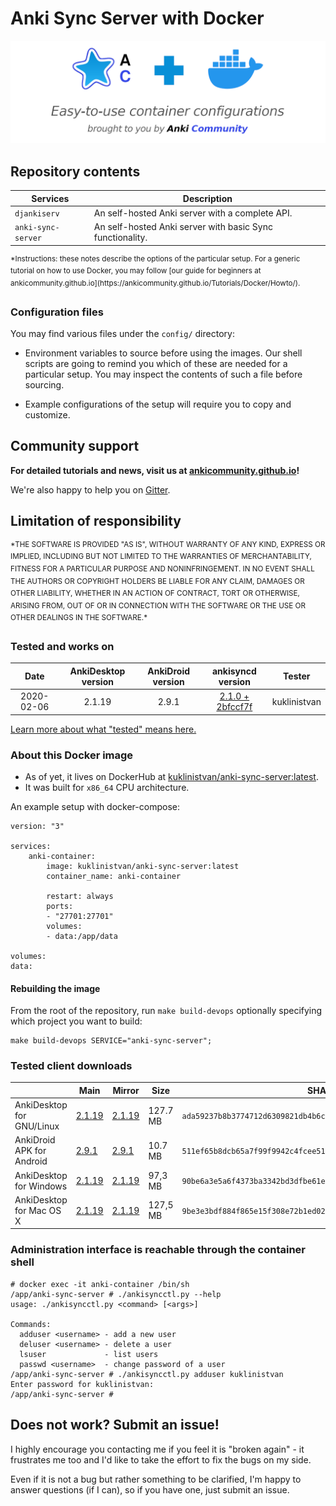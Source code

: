 # Anki Sync Server with Docker

<img title="" src="ac_header.png" alt="Easy-to-use container configurations brought to you by Anki Community" width="898" data-align="center">

## Repository contents

| Services           | Description |
|--------------------|-------------|
| `djankiserv`       | An self-hosted Anki server with a complete API. |
| `anki-sync-server` | An self-hosted Anki server with basic Sync functionality. |

<p><sup>*Instructions: these notes describe the options of the particular setup. For a generic tutorial on how to use Docker, you may follow [our guide for beginners at ankicommunity.github.io](https://ankicommunity.github.io/Tutorials/Docker/Howto/).</sup></p>

### Configuration files

You may find various files under the `config/` directory:

* Environment variables to source before using the images. Our shell scripts are going to remind you which of these are needed for a particular setup. You may inspect the contents of such a file before sourcing.

* Example configurations of the setup will require you to copy and customize.

## Community support

**For detailed tutorials and news, visit us at [ankicommunity.github.io](https://ankicommunity.github.io/)!**

We're also happy to help you on [Gitter](https://gitter.im/ankicommunity/community).

## Limitation of responsibility

<p><sup>*THE SOFTWARE IS PROVIDED "AS IS", WITHOUT WARRANTY OF ANY KIND, EXPRESS OR IMPLIED, INCLUDING BUT NOT LIMITED TO THE WARRANTIES OF MERCHANTABILITY, FITNESS FOR A PARTICULAR PURPOSE AND NONINFRINGEMENT. IN NO EVENT SHALL THE AUTHORS OR COPYRIGHT HOLDERS BE LIABLE FOR ANY CLAIM, DAMAGES OR OTHER LIABILITY, WHETHER IN AN ACTION OF CONTRACT, TORT OR OTHERWISE, ARISING FROM, OUT OF OR IN CONNECTION WITH THE SOFTWARE OR THE USE OR OTHER DEALINGS IN THE SOFTWARE.*</sup></p>

### Tested and works on

|    Date    | AnkiDesktop version | AnkiDroid version |                      ankisyncd version                       | Tester       |
| :--------: | :-----------------: | :---------------: | :----------------------------------------------------------: | ------------ |
| 2020-02-06 |       2.1.19        |       2.9.1       | [2.1.0 + 2bfccf7f](<https://github.com/kuklinistvan/anki-sync-server/tree/docker-release>) | kuklinistvan |

[Learn more about what "tested" means here.](docs/src/TESTING.md)

### About this Docker image

* As of yet, it lives on DockerHub at [kuklinistvan/anki-sync-server:latest](https://hub.docker.com/r/kuklinistvan/anki-sync-server).
* It was built for `x86_64` CPU architecture.

An example setup with docker-compose:

```
version: "3"

services:
    anki-container:
        image: kuklinistvan/anki-sync-server:latest
        container_name: anki-container

        restart: always
        ports:
        - "27701:27701"
        volumes:
        - data:/app/data

volumes:
data:
```

#### Rebuilding the image

From the root of the repository, run `make build-devops` optionally specifying which project you want to build:

    make build-devops SERVICE="anki-sync-server";

### Tested client downloads

|                            | Main                                                         | Mirror                                                       | Size     | SHA256                                                       |
| -------------------------- | ------------------------------------------------------------ | ------------------------------------------------------------ | -------- | ------------------------------------------------------------ |
| AnkiDesktop  for GNU/Linux | [2.1.19](https://apps.ankiweb.net/downloads/current/anki-2.1.19-linux-amd64.tar.bz2) | [2.1.19](https://mega.nz/file/lVxRgRwI#Oqohl1M0Ju9RrYa7D6uV5SOtwgqVxkxPKqNYxcOh858) | 127.7 MB | `ada59237b8b3774712d6309821db4b6cb1d2c625284302aa09bc7313ada76fc0` |
| AnkiDroid APK for Android  | [2.9.1](https://fdroid.tetaneutral.net/fdroid/archive/com.ichi2.anki_20901300.apk) | [2.9.1](https://mega.nz/file/YFoFER5S#BiMMDxyhdl_u9I1TC-v_bBYakM5DTTM5CybJb4pu4oY) | 10.7 MB  | `511ef65b8dcb65a7f99f9942c4fcee5134f137ce23c677cf1ea3b26c7c3f34c5` |
| AnkiDesktop for Windows  | [2.1.19](https://apps.ankiweb.net/downloads/current/anki-2.1.19-windows.exe) | [2.1.19](https://mega.nz/file/5MwhxLjT#TLGA03KMbnRmDiHO3A-Yfm-y6xNgW3eiDUgEk-TXYyU) | 97,3 MB  | `90be6a3e5a6f4373ba3342bd3dfbe61e9013bb2a4acced2fcdd594b4c651a665` |
| AnkiDesktop for Mac OS X | [2.1.19](https://apps.ankiweb.net/downloads/current/anki-2.1.19-mac.dmg) | [2.1.19](https://mega.nz/file/dc4HXbKZ#m17YAdB5-SZ_rET23g8VT12Y-ECMB6rd1UIUfmKMEHg) | 127,5 MB | `9be3e3bdf884f865e15f308e72b1ed0213c061d27102f80d01897d5355eef8e7` |

### Administration interface is reachable through the container shell

    # docker exec -it anki-container /bin/sh
    /app/anki-sync-server # ./ankisyncctl.py --help
    usage: ./ankisyncctl.py <command> [<args>]
    
    Commands:
      adduser <username> - add a new user
      deluser <username> - delete a user
      lsuser             - list users
      passwd <username>  - change password of a user
    /app/anki-sync-server # ./ankisyncctl.py adduser kuklinistvan
    Enter password for kuklinistvan:
    /app/anki-sync-server #

## Does not work? Submit an issue!

I highly encourage you contacting me if you feel it is "broken again" - it frustrates me too and I'd like to take the effort to fix the bugs on my side.

Even if it is not a bug but rather something to be clarified, I'm happy to answer questions (if I can), so if you have one, just submit an issue.
